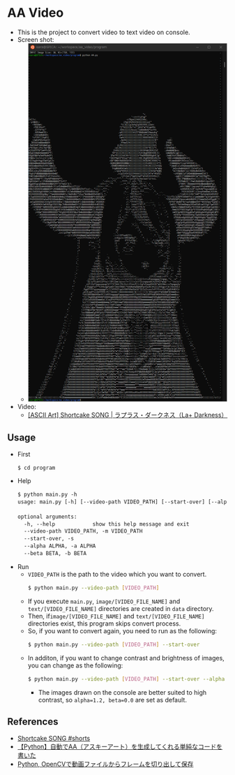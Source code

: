 # AA Video
- This is the project to convert video to text video on console. 
- Screen shot:
  - ![](./data/sample/img_0500_txt.png)
- Video:
  - [[ASCII Art] Shortcake SONG | ラプラス・ダークネス（La+ Darkness）](https://www.youtube.com/watch?v=3t8u8A6oqq8)

## Usage
- First
  ```
  $ cd program
  ```
- Help
  ```txt
  $ python main.py -h
  usage: main.py [-h] [--video-path VIDEO_PATH] [--start-over] [--alpha ALPHA] [--beta BETA]

  optional arguments:
    -h, --help            show this help message and exit
    --video-path VIDEO_PATH, -m VIDEO_PATH
    --start-over, -s
    --alpha ALPHA, -a ALPHA
    --beta BETA, -b BETA
  ```
- Run
  - `VIDEO_PATH` is the path to the video which you want to convert.
    ```sh
    $ python main.py --video-path [VIDEO_PATH]
    ```
  - If you execute `main.py`, `image/[VIDEO_FILE_NAME]` and `text/[VIDEO_FILE_NAME]` directories are created in `data` directory.
  - Then, if`image/[VIDEO_FILE_NAME]` and `text/[VIDEO_FILE_NAME]` directories exist, this program skips convert process.
  - So, if you want to convert again, you need to run as the following:
    ```sh
    $ python main.py --video-path [VIDEO_PATH] --start-over
    ```
  - In additon, if you want to change contrast and brightness of images, you can change as the following:
    ```sh
    $ python main.py --video-path [VIDEO_PATH] --start-over --alpha 1.0 --beta 0.0
    ```
    - The images drawn on the console are better suited to high contrast, so `alpha=1.2, beta=0.0` are set as default.

## References
- [Shortcake SONG #shorts](https://www.youtube.com/watch?v=pbZYQDRMs6g)
- [【Python】自動でAA（アスキーアート）を生成してくれる単純なコードを書いた](https://qiita.com/Cartelet/items/542fe3f966b8fa98437a)
- [Python, OpenCVで動画ファイルからフレームを切り出して保存](https://note.nkmk.me/python-opencv-video-to-still-image/)
